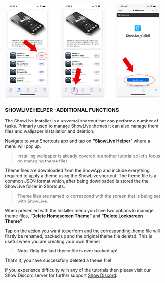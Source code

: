 ![enter image description here](https://github.com/duke4e/showData/raw/main/howTo/images/page1/page1_ss.png)

### SHOWLIVE HELPER -ADDITIONAL FUNCTIONS 

The ShowLive Installer is a universal shortcut that can perform a number of tasks. Primarily used to manage ShowLive themes it can also manage them files and wallpaper installation and deletion.

Navigate to your Shortcuts app and tap on **“ShowLive Helper”** where a menu will pop up.

> Installing wallpaper is already covered in another tutorial so let’s focus on managing theme files.

Theme files are downloaded from the ShowApp and include everything required to apply a theme using the ShowLive shortcut. The theme file is a common JSON format which, after being downloaded is stored the the ShowLive folder in Shortcuts.

> Theme files are named to correspond with the screen that is being set with ShowLive.

When presented with the Installer menu you have two options to manage theme files, **“Delete Homescreen Theme”** and **“Delete Lockscreen Theme”**

Tap on the action you want to perform and the corresponding theme file will firstly be renamed, backed up and the original theme file deleted. This is useful when you are creating your own themes. 

> **Note. Only the last theme file is ever backed up!**

That’s it, you have successfully deleted a theme file!

If you experience difficulty with any of the tutorials then please visit our Show Discord server for further support [Show Discord](https://discord.gg/ab5H95YYXd).
